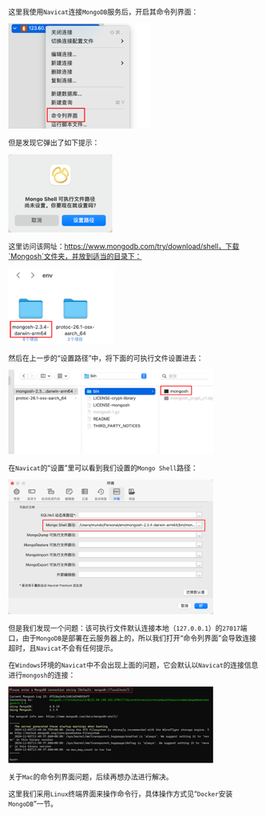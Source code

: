 这里我使用`Navicat`连接`MongoDB`服务后，开启其命令列界面：

<img src="image/image-20241205185626835.png" alt="image-20241205185626835" style="zoom:40%;" />

但是发现它弹出了如下提示：

<img src="image/image-20241205190009494.png" alt="image-20241205190009494" style="zoom:40%;" />

这里访问该网址：https://www.mongodb.com/try/download/shell，下载`Mongosh`文件夹，并放到适当的目录下：

<img src="image/image-20241205190453201.png" alt="image-20241205190453201" style="zoom:40%;" />

然后在上一步的“设置路径”中，将下面的可执行文件设置进去：

<img src="image/image-20241205190621986.png" alt="image-20241205190621986" style="zoom:40%;" />

在`Navicat`的“设置”里可以看到我们设置的`Mongo Shell`路径：

<img src="image/image-20241205192814838.png" alt="image-20241205192814838" style="zoom:40%;" />

但是我们发现一个问题：该可执行文件默认连接本地（`127.0.0.1`）的`27017`端口，由于`MongoDB`是部署在云服务器上的，所以我们打开“命令列界面”会导致连接超时，且`Navicat`不会有任何提示。

在`Windows`环境的`Navicat`中不会出现上面的问题，它会默认以`Navicat`的连接信息进行`mongosh`的连接：

<img src="image/image-20241206110641568.png" alt="image-20241206110641568" style="zoom:40%;" />

关于`Mac`的命令列界面问题，后续再想办法进行解决。

这里我们采用`Linux`终端界面来操作命令行，具体操作方式见“`Docker`安装`MongoDB`”一节。